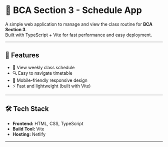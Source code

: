 # 📅 BCA Section 3 - Schedule App

A simple web application to manage and view the class routine for **BCA Section 3**.  
Built with TypeScript + Vite for fast performance and easy deployment.

---

## 🚀 Features
- 📌 View weekly class schedule
- 🔍 Easy to navigate timetable
- 📱 Mobile-friendly responsive design
- ⚡ Fast and lightweight (built with Vite)

---

## 🛠️ Tech Stack
- **Frontend:** HTML, CSS, TypeScript
- **Build Tool:** Vite
- **Hosting:** Netlify

---


